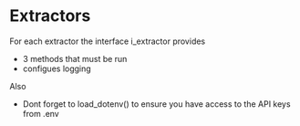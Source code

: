 # Extractors

For each extractor the interface i_extractor provides
* 3 methods that must be run
* configues logging

Also
* Dont forget to load_dotenv() to ensure you have access to the API keys from .env
